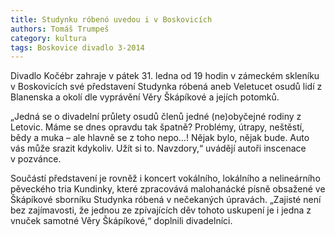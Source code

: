 ```yaml
---
title: Studynku róbenó uvedou i v Boskovicích 
authors: Tomáš Trumpeš
category: kultura
tags: Boskovice divadlo 3-2014
---
```


Divadlo Kočébr zahraje v pátek 31. ledna od 19 hodin v zámeckém skleníku v Boskovicích své představení Studynka róbená aneb Veletucet osudů lidí z Blanenska a okolí dle vyprávění Věry Škápíkové a jejích potomků.

„Jedná se o divadelní průlety osudů členů jedné (ne)obyčejné rodiny z Letovic. Máme se dnes opravdu tak špatně? Problémy, útrapy, neštěstí, bědy a muka – ale hlavně se z toho nepo…! Nějak bylo, nějak bude. Auto vás může srazit kdykoliv. Užít si to. Navzdory,“ uvádějí autoři inscenace v pozvánce.

Součástí představení je rovněž i koncert vokálního, lokálního a nelineárního pěveckého tria Kundinky, které zpracovává malohanácké písně obsažené ve Škápíkové sborníku Studynka róbená v nečekaných úpravách. „Zajisté není bez zajímavosti, že jednou ze zpívajících děv tohoto uskupení je i jedna z vnuček samotné Věry Škápíkové,“ doplnili divadelníci.